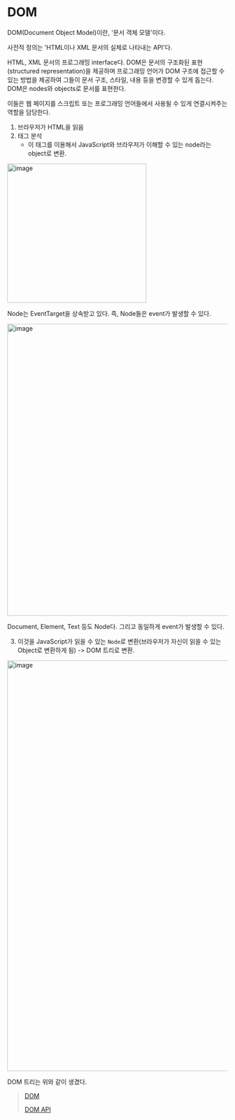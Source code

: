 # DOM

DOM(Document Object Model)이란, '문서 객체 모델'이다. 

사전적 정의는 'HTML이나 XML 문서의 실체로 나타내는 API'다.

HTML, XML 문서의 프로그래밍 interface다. DOM은 문서의 구조화된 표현(structured representation)을 제공하며 프로그래밍 언어가 DOM 구조에 접근할 수 있는 방법을 제공하여 그들이 문서 구조, 스타일, 내용 등을 변경할 수 있게 돕는다. DOM은 nodes와 objects로 문서를 표현한다.

이들은 웹 페이지를 스크립트 또는 프로그래밍 언어들에서 사용될 수 있게 연결시켜주는 역할을 담당한다.

1. 브라우저가 HTML을 읽음
2. 태그 분석
   - 이 태그를 이용해서 JavaScript와 브라우저가 이해할 수 있는 node라는 object로 변환.

<img width="318" alt="image" src="https://user-images.githubusercontent.com/59427983/223925042-70f2768e-247e-4aed-8135-0afe28cc3951.png">

Node는 EventTarget을 상속받고 있다. 즉, Node들은 event가 발생할 수 있다.

<img width="667" alt="image" src="https://user-images.githubusercontent.com/59427983/223925362-a0ad9fe3-49ab-49cc-a8c8-19849fccdce1.png">

Document, Element, Text 등도 Node다. 그리고 동일하게 event가 발생할 수 있다.

3. 이것을 JavaScript가 읽을 수 있는 `Node`로 변환(브라우저가 자신이 읽을 수 있는 Object로 변환하게 됨) -> DOM 트리로 변환.

<img width="938" alt="image" src="https://user-images.githubusercontent.com/59427983/223925651-425b46cc-b088-42bc-8d75-e5133441cf2c.png">

DOM 트리는 위와 같이 생겼다.

> [DOM](https://developer.mozilla.org/en-US/docs/Web/API/Document_Object_Model/Introduction)
>
> [DOM API](https://developer.mozilla.org/en-US/docs/Web/API/HTML_DOM_API)